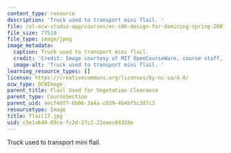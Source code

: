 ```yaml
---
content_type: resource
description: 'Truck used to transport mini flail. '
file: /ol-ocw-studio-app/courses/ec-s06-design-for-demining-spring-2007/c5e1a64989cefc2d27c221eaec04328e_flail17.jpg
file_size: 77510
file_type: image/jpeg
image_metadata:
  caption: Truck used to transport mini flail.
  credit: 'Credit: Image courtesy of MIT OpenCourseWare, course staff, and students.'
  image-alt: 'Truck used to transport mini flail. '
learning_resource_types: []
license: https://creativecommons.org/licenses/by-nc-sa/4.0/
ocw_type: OCWImage
parent_title: Flail Used for Vegetation Clearance
parent_type: CourseSection
parent_uid: 4ecf4df7-6b06-3a4a-c029-4b4bf5c3d7c3
resourcetype: Image
title: flail17.jpg
uid: c5e1a649-89ce-fc2d-27c2-21eaec04328e
---
```

Truck used to transport mini flail. 